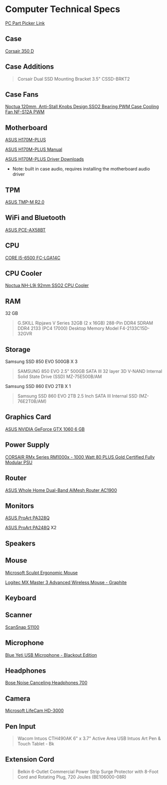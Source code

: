 # Computer Technical Specs

[PC Part Picker Link](https://pcpartpicker.com/list/JJN9Mv)

## Case

[Corsair 350 D](https://www.corsair.com/us/en/Categories/Products/Cases/Obsidian-Series%E2%84%A2-350D-Micro-ATX-PC-Case/p/CC-9011028-WW)

## Case Additions

> Corsair Dual SSD Mounting Bracket 3.5" CSSD-BRKT2

## Case Fans

[Noctua 120mm, Anti-Stall Knobs Design,SSO2 Bearing PWM Case Cooling Fan NF-S12A PWM](https://noctua.at/en/nf-s12a-pwm)

## Motherboard

[ASUS H170M-PLUS](https://www.asus.com/Motherboards-Components/Motherboards/All-series/H170M-PLUS/)

[ASUS H170M-PLUS Manual](https://dlcdnets.asus.com/pub/ASUS/mb/LGA1151/H170M-PLUS/E10763_H170M-PLUS_UM_WEB.pdf)

[ASUS H170M-PLUS Driver Downloads](https://www.asus.com/Motherboards/H170M-PLUS/HelpDesk_Download/)

- Note: built in case audio, requires installing the motherboard audio driver

## TPM

[ASUS TMP-M R2.0](https://www.asus.com/Motherboards-Components/Motherboards/Accessories/TPM-M-R2-0/)

## WiFi and Bluetooth

[ASUS PCE-AX58BT](https://www.asus.com/us/Networking-IoT-Servers/Adapters/All-series/PCE-AX58BT/)

## CPU

[CORE I5-6500 FC-LGA14C](https://ark.intel.com/products/88184/Intel-Core-i5-6500-Processor-6M-Cache-up-to-3-60-GHz-)

## CPU Cooler

[Noctua NH-L9i 92mm SSO2 CPU Cooler](https://noctua.at/en/nh-l9i)

## RAM

32 GB

> G.SKILL Ripjaws V Series 32GB (2 x 16GB) 288-Pin DDR4 SDRAM DDR4 2133 (PC4 17000) Desktop Memory Model F4-2133C15D-32GVR

## Storage

Samsung SSD 850 EVO 500GB X 3

>SAMSUNG 850 EVO 2.5" 500GB SATA III 32 layer 3D V-NAND Internal Solid State Drive (SSD) MZ-75E500B/AM

Samsung SSD 860 EVO 2TB X 1

> Samsung SSD 860 EVO 2TB 2.5 Inch SATA III Internal SSD (MZ-76E2T0B/AM)

## Graphics Card

[ASUS NVIDIA GeForce GTX 1060 6 GB](https://www.asus.com/us/Graphics-Cards/TURBO-GTX1060-6G/)

## Power Supply

[CORSAIR RMx Series RM1000x - 1000 Watt 80 PLUS Gold Certified Fully Modular PSU](https://www.corsair.com/us/en/Categories/Products/Power-Supply-Units/Power-Supply-Units-Advanced/RMx-Series/p/CP-9020094-NA#tab-tech-specs)

## Router

[ASUS Whole Home Dual-Band AiMesh Router AC1900](https://www.asus.com/us/Commercial-Networking/AiMesh-AC1900-WiFi-System-RT-AC68U-2-Pack/)

## Monitors

[ASUS ProArt PA328Q](https://www.asus.com/us/Monitors/ProArt-PA328Q/)

[ASUS ProArt PA248Q](https://www.asus.com/us/Monitors/ProArt-PA248Q/) X2

## Speakers

## Mouse

[Microsoft Sculpt Ergonomic Mouse](https://www.microsoft.com/accessories/en-us/products/mice/sculpt-ergonomic-mouse/l6v-00001)

[Logitec MX Master 3 Advanced Wireless Mouse - Graphite](https://www.logitech.com/en-us/products/mice/mx-master-3.910-005620.html)

## Keyboard

## Scanner

[ScanSnap S1100](http://www.fujitsu.com/global/support/products/computing/peripheral/scanners/scansnap/software/s1100.html)

## Microphone

[Blue Yeti USB Microphone - Blackout Edition](https://www.bluedesigns.com/products/yeti/)

## Headphones

[Bose Noise Canceling Headphones 700](https://www.bose.com/en_us/products/headphones/noise_cancelling_headphones/noise-cancelling-headphones-700.html#v=noise_cancelling_headphones_700_black)

## Camera

[Microsoft LifeCam HD-3000](https://www.microsoft.com/accessories/en-us/products/webcams/lifecam-hd-3000/t3h-00011)

## Pen Input

> Wacom Intuos CTH490AK 6" x 3.7" Active Area USB Intuos Art Pen & Touch Tablet - Bk

## Extension Cord

> Belkin 6-Outlet Commercial Power Strip Surge Protector with 8-Foot Cord and Rotating Plug, 720 Joules (BE106000-08R)


